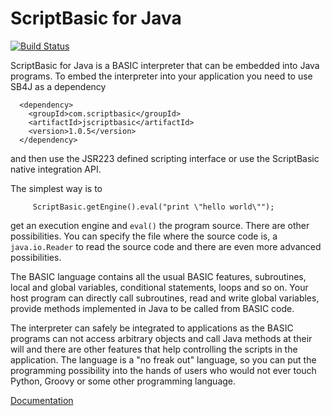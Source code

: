 # ScriptBasic for Java

[![Build Status](https://travis-ci.org/verhas/jScriptBasic.svg)](https://travis-ci.org/verhas/jScriptBasic)

ScriptBasic for Java is a BASIC interpreter that can be embedded into Java programs. To embed the
interpreter into your application you need to use SB4J as a dependency

```
  <dependency>
    <groupId>com.scriptbasic</groupId>
    <artifactId>jscriptbasic</artifactId>
    <version>1.0.5</version>
  </dependency>
``` 

and then use the JSR223 defined scripting interface or use the ScriptBasic native integration API.

The simplest way is to

```
     ScriptBasic.getEngine().eval("print \"hello world\"");
```

get an execution engine and `eval()` the program source. There are other possibilities. You can
specify the file where the source code is, a `java.io.Reader` to read the source code and
there are even more advanced possibilities.

The BASIC language contains all the usual BASIC features, subroutines, local and global variables,
conditional statements, loops and so on. Your host program can directly call subroutines, read
and write global variables, provide methods implemented in Java to be called from BASIC code.

The interpreter can safely be integrated to applications as the BASIC programs can not access
arbitrary objects and call Java methods at their will and there are other features that help
controlling the scripts in the application. The language is a "no freak out" language, so you
can put the programming possibility into the hands of users who would not ever touch Python, Groovy
or some other programming language. 

[Documentation](site/index.md)